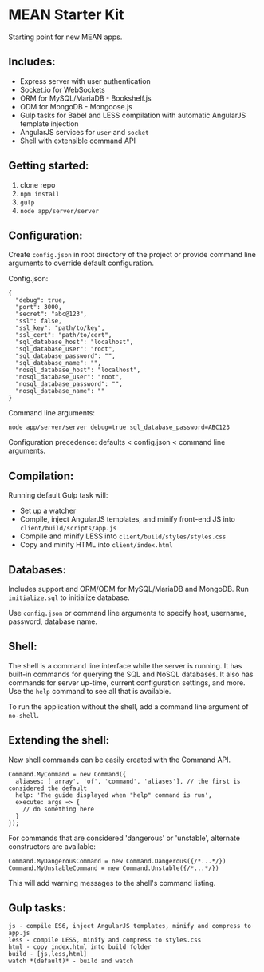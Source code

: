 MEAN Starter Kit
================

Starting point for new MEAN apps.

Includes:
---------
* Express server with user authentication
* Socket.io for WebSockets
* ORM for MySQL/MariaDB - Bookshelf.js
* ODM for MongoDB - Mongoose.js
* Gulp tasks for Babel and LESS compilation with automatic AngularJS template injection
* AngularJS services for `user` and `socket`
* Shell with extensible command API

Getting started:
----------------
1. clone repo
2. `npm install`
3. `gulp`
4. `node app/server/server`

Configuration:
-------------------
Create `config.json` in root directory of the project or provide command line arguments to override default configuration.

Config.json:

```
{
  "debug": true,
  "port": 3000,
  "secret": "abc@123",
  "ssl": false,
  "ssl_key": "path/to/key",
  "ssl_cert": "path/to/cert",
  "sql_database_host": "localhost",
  "sql_database_user": "root",
  "sql_database_password": "",
  "sql_database_name": "",
  "nosql_database_host": "localhost",
  "nosql_database_user": "root",
  "nosql_database_password": "",
  "nosql_database_name": ""
}
```

Command line arguments:

`node app/server/server debug=true sql_database_password=ABC123`

Configuration precedence: defaults < config.json < command line arguments.

Compilation:
------------
Running default Gulp task will:
* Set up a watcher
* Compile, inject AngularJS templates, and minify front-end JS into `client/build/scripts/app.js`
* Compile and minify LESS into `client/build/styles/styles.css`
* Copy and minify HTML into `client/index.html`

Databases:
----------
Includes support and ORM/ODM for MySQL/MariaDB and MongoDB.  Run `initialize.sql` to initialize database.

Use `config.json` or command line arguments to specify host, username, password, database name.

Shell:
------
The shell is a command line interface while the server is running.  It has built-in commands for querying the SQL and NoSQL databases.
It also has commands for server up-time, current configuration settings, and more.  Use the `help` command to see all that is available.

To run the application without the shell, add a command line argument of `no-shell`.

Extending the shell:
-------------------
New shell commands can be easily created with the Command API.

```
Command.MyCommand = new Command({
  aliases: ['array', 'of', 'command', 'aliases'], // the first is considered the default
  help: 'The guide displayed when "help" command is run',
  execute: args => {
    // do something here
  }
});
```

For commands that are considered 'dangerous' or 'unstable', alternate constructors are available:
```
Command.MyDangerousCommand = new Command.Dangerous({/*...*/})
Command.MyUnstableCommand = new Command.Unstable({/*...*/})
```
This will add warning messages to the shell's command listing.

Gulp tasks:
-----------
```
js - compile ES6, inject AngularJS templates, minify and compress to app.js
less - compile LESS, minify and compress to styles.css
html - copy index.html into build folder
build - [js,less,html]
watch *(default)* - build and watch
```
